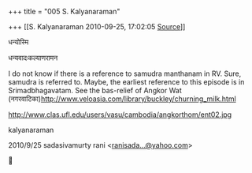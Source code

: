 +++
title = "005 S. Kalyanaraman"

+++
[[S. Kalyanaraman	2010-09-25, 17:02:05 [Source](https://groups.google.com/g/bvparishat/c/1upJUorV_j8)]]



धन्योस्मि

धन्यवादःकल्याणरामन

  

I do not know if there is a reference to samudra manthanam in RV. Sure, samudra is referred to. Maybe, the earliest reference to this episode is in Srimadbhagavatam. See the bas-relief of Angkor Wat (नगरवाटिका)<http://www.veloasia.com/library/buckley/churning_milk.html>

[](http://www.veloasia.com/library/buckley/churning_milk.html)<http://www.clas.ufl.edu/users/vasu/cambodia/angkorthom/ent02.jpg>  

  

kalyanaraman  
  
  

2010/9/25 sadasivamurty rani \<[ranisada...@yahoo.com]()\>



